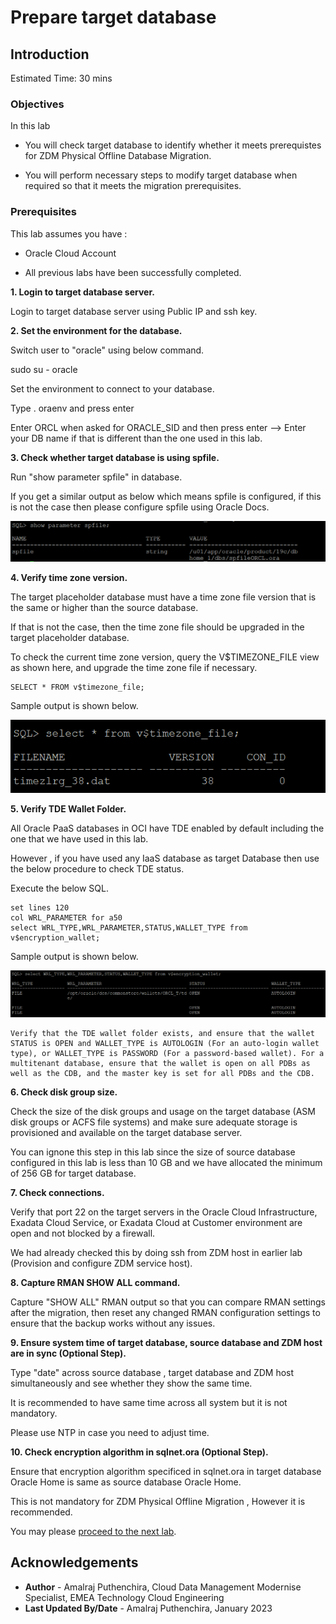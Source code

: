 # Prepare target database

## Introduction

Estimated Time: 30 mins

### Objectives

In this lab

* You will check target database to identify whether it meets prerequistes for ZDM Physical Offline Database Migration.

* You will perform necessary steps to modify target database when required so that it meets the migration prerequisites.


### Prerequisites

This lab assumes you have :

* Oracle Cloud Account

* All previous labs have been successfully completed.


**1. Login to target database server.**

   Login to target database server using Public IP and ssh key.

**2. Set the environment for the database.**

   Switch user to "oracle" using below command.

   sudo su - oracle

   Set the environment to connect to your database.

   Type . oraenv and press enter 
    
   Enter ORCL when asked for ORACLE_SID and then press enter    --> Enter your DB name if that is different than the one used in this lab.

   
**3. Check whether target database is using spfile.**

   Run "show parameter spfile" in database.

   If you get a similar output as below which means spfile is configured, if this is not the case then please configure spfile using Oracle Docs.

   ![Image showing ouput of spfile check](./images/spfile.png)

**4. Verify time zone version.**

   The target placeholder database must have a time zone file version that is the same or higher than the source database. 
   
   If that is not the case, then the time zone file should be upgraded in the target placeholder database.

   To check the current time zone version, query the V$TIMEZONE_FILE view as shown here, and upgrade the time zone file if necessary.
   ```console
   SELECT * FROM v$timezone_file;
   ```   
   Sample output is shown below.
   
   ![ss2](./images/timezone.png)

**5. Verify TDE Wallet Folder.**

   All Oracle PaaS databases in OCI have TDE enabled by default including the one that we have used in this lab.

   However , if you have used any IaaS database as target Database then use the below procedure to check TDE status.

   Execute the below SQL.
   ```console
   set lines 120
   col WRL_PARAMETER for a50
   select WRL_TYPE,WRL_PARAMETER,STATUS,WALLET_TYPE from v$encryption_wallet;   
   ```
   Sample output is shown below.

   ![Image showing TDE status of target database](./images/target_tde_status.png)

    Verify that the TDE wallet folder exists, and ensure that the wallet STATUS is OPEN and WALLET_TYPE is AUTOLOGIN (For an auto-login wallet type), or WALLET_TYPE is PASSWORD (For a password-based wallet). For a multitenant database, ensure that the wallet is open on all PDBs as well as the CDB, and the master key is set for all PDBs and the CDB.

**6. Check disk group size.**

   Check the size of the disk groups and usage on the target database (ASM disk groups or ACFS file systems) and make sure adequate storage is provisioned and available on the target database server.

  You can ignone this step in this lab since the size of source database configured in this lab is less than 10 GB and we have allocated the minimum of 256 GB for target database.

**7. Check connections.**

   Verify that port 22 on the target servers in the Oracle Cloud Infrastructure, Exadata Cloud Service, or Exadata Cloud at Customer environment are open and not blocked by a firewall.

   We had already checked this by doing ssh from ZDM host in earlier lab (Provision and configure ZDM service host).

**8. Capture RMAN SHOW ALL command.**

   Capture "SHOW ALL" RMAN output so that you can compare RMAN settings after the migration, then reset any changed RMAN configuration settings to ensure that the backup works without any issues.

**9. Ensure system time of target database, source database and ZDM host are in sync (Optional Step).**

   Type "date" across source database , target database and ZDM host simultaneously and see whether they show the same time.

   It is recommended to have same time across all system but it is not mandatory.

   Please use NTP in case you need to adjust time.

**10. Check encryption algorithm in sqlnet.ora (Optional Step).**

   Ensure that encryption algorithm specificed in sqlnet.ora in target database Oracle Home is same as source database Oracle Home.

   This is not mandatory for ZDM Physical Offline Migration , However it is recommended.

You may please [proceed to the next lab](#next).

## Acknowledgements
* **Author** - Amalraj Puthenchira, Cloud Data Management Modernise Specialist, EMEA Technology Cloud Engineering
* **Last Updated By/Date** - Amalraj Puthenchira, January 2023


